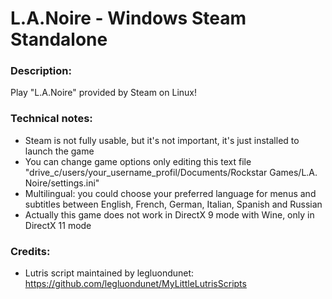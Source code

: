 # L.A.Noire - Windows Steam Standalone
### Description:
Play "L.A.Noire" provided by Steam on Linux!
### Technical notes:
- Steam is not fully usable, but it's not important, it's just installed to launch the game
- You can change game options only editing this text file "drive_c/users/your_username_profil/Documents/Rockstar Games/L.A. Noire/settings.ini"
- Multilingual: you could choose your preferred language for menus and subtitles between English, French, German, Italian, Spanish and Russian
- Actually this game does not work in DirectX 9 mode with Wine, only in DirectX 11 mode
### Credits:
- Lutris script maintained by legluondunet: https://github.com/legluondunet/MyLittleLutrisScripts
